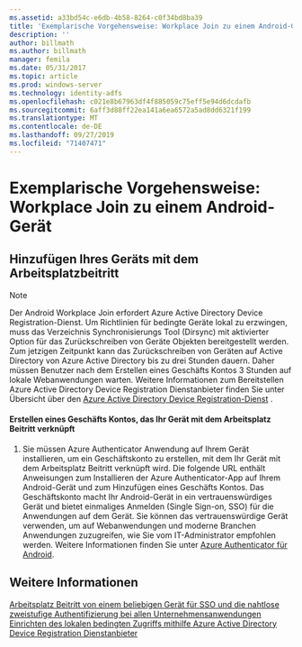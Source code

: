 ```yaml
---
ms.assetid: a33bd54c-e6db-4b58-8264-c0f34bd8ba39
title: 'Exemplarische Vorgehensweise: Workplace Join zu einem Android-Gerät'
description: ''
author: billmath
ms.author: billmath
manager: femila
ms.date: 05/31/2017
ms.topic: article
ms.prod: windows-server
ms.technology: identity-adfs
ms.openlocfilehash: c021e8b67963df4f885059c75eff5e94d6dcdafb
ms.sourcegitcommit: 6aff3d88ff22ea141a6ea6572a5ad8dd6321f199
ms.translationtype: MT
ms.contentlocale: de-DE
ms.lasthandoff: 09/27/2019
ms.locfileid: "71407471"
---
```

# <a name="walkthrough-workplace-join-to-an-android-device"></a>Exemplarische Vorgehensweise: Workplace Join zu einem Android-Gerät



## <a name="join-your-device-with-workplace-join"></a>Hinzufügen Ihres Geräts mit dem Arbeitsplatzbeitritt

> [!NOTE]
> Der Android Workplace Join erfordert Azure Active Directory Device Registration-Dienst. Um Richtlinien für bedingte Geräte lokal zu erzwingen, muss das Verzeichnis Synchronisierungs Tool (Dirsync) mit aktivierter Option für das Zurückschreiben von Geräte Objekten bereitgestellt werden. Zum jetzigen Zeitpunkt kann das Zurückschreiben von Geräten auf Active Directory von Azure Active Directory bis zu drei Stunden dauern. Daher müssen Benutzer nach dem Erstellen eines Geschäfts Kontos 3 Stunden auf lokale Webanwendungen warten. Weitere Informationen zum Bereitstellen Azure Active Directory Device Registration Dienstanbieter finden Sie unter Übersicht über den [Azure Active Directory Device Registration-Dienst](https://msdn.microsoft.com/library/azure/dn788908.aspx) .

#### <a name="create-a-work-account-that-joins-your-device-with-workplace-join"></a>Erstellen eines Geschäfts Kontos, das Ihr Gerät mit dem Arbeitsplatz Beitritt verknüpft

1.  Sie müssen Azure Authenticator Anwendung auf Ihrem Gerät installieren, um ein Geschäftskonto zu erstellen, mit dem Ihr Gerät mit dem Arbeitsplatz Beitritt verknüpft wird. Die folgende URL enthält Anweisungen zum Installieren der Azure Authenticator-App auf Ihrem Android-Gerät und zum Hinzufügen eines Geschäfts Kontos. Das Geschäftskonto macht Ihr Android-Gerät in ein vertrauenswürdiges Gerät und bietet einmaliges Anmelden (Single Sign-on, SSO) für die Anwendungen auf dem Gerät. Sie können das vertrauenswürdige Gerät verwenden, um auf Webanwendungen und moderne Branchen Anwendungen zuzugreifen, wie Sie vom IT-Administrator empfohlen werden. Weitere Informationen finden Sie unter [Azure Authenticator für Android](https://docs.microsoft.com/azure/multi-factor-authentication/end-user/microsoft-authenticator-app-how-to).

## <a name="see-also"></a>Weitere Informationen
[Arbeitsplatz Beitritt von einem beliebigen Gerät für SSO und die nahtlose zweistufige Authentifizierung bei allen Unternehmensanwendungen](Join-to-Workplace-from-Any-Device-for-SSO-and-Seamless-Second-Factor-Authentication-Across-Company-Applications.md)
[Einrichten des lokalen bedingten Zugriffs mithilfe Azure Active Directory Device Registration Dienstanbieter](https://docs.microsoft.com/azure/active-directory/active-directory-device-registration-on-premises-setup)



